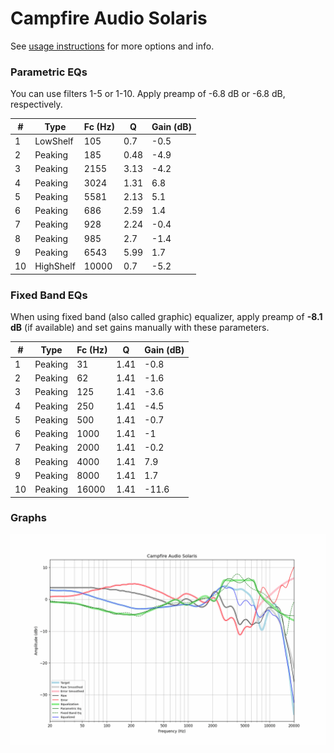 # Campfire Audio Solaris
See [usage instructions](https://github.com/jaakkopasanen/AutoEq#usage) for more options and info.

### Parametric EQs
You can use filters 1-5 or 1-10. Apply preamp of -6.8 dB or -6.8 dB, respectively.

|   # | Type      |   Fc (Hz) |    Q |   Gain (dB) |
|-----|-----------|-----------|------|-------------|
|   1 | LowShelf  |       105 | 0.7  |        -0.5 |
|   2 | Peaking   |       185 | 0.48 |        -4.9 |
|   3 | Peaking   |      2155 | 3.13 |        -4.2 |
|   4 | Peaking   |      3024 | 1.31 |         6.8 |
|   5 | Peaking   |      5581 | 2.13 |         5.1 |
|   6 | Peaking   |       686 | 2.59 |         1.4 |
|   7 | Peaking   |       928 | 2.24 |        -0.4 |
|   8 | Peaking   |       985 | 2.7  |        -1.4 |
|   9 | Peaking   |      6543 | 5.99 |         1.7 |
|  10 | HighShelf |     10000 | 0.7  |        -5.2 |

### Fixed Band EQs
When using fixed band (also called graphic) equalizer, apply preamp of **-8.1 dB** (if available) and set gains manually with these parameters.

|   # | Type    |   Fc (Hz) |    Q |   Gain (dB) |
|-----|---------|-----------|------|-------------|
|   1 | Peaking |        31 | 1.41 |        -0.8 |
|   2 | Peaking |        62 | 1.41 |        -1.6 |
|   3 | Peaking |       125 | 1.41 |        -3.6 |
|   4 | Peaking |       250 | 1.41 |        -4.5 |
|   5 | Peaking |       500 | 1.41 |        -0.7 |
|   6 | Peaking |      1000 | 1.41 |        -1   |
|   7 | Peaking |      2000 | 1.41 |        -0.2 |
|   8 | Peaking |      4000 | 1.41 |         7.9 |
|   9 | Peaking |      8000 | 1.41 |         1.7 |
|  10 | Peaking |     16000 | 1.41 |       -11.6 |

### Graphs
![](./Campfire%20Audio%20Solaris.png)
